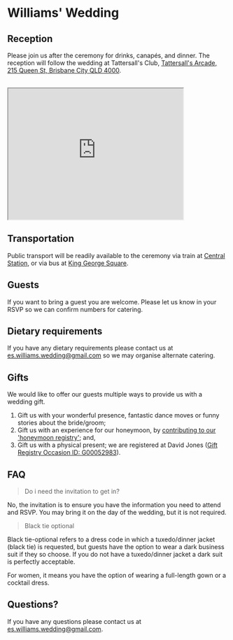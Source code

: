 # Williams' Wedding

## Reception

Please join us after the ceremony for drinks, canapés, and dinner. The reception will follow the wedding at Tattersall's Club, [Tattersall's Arcade, 215 Queen St, Brisbane City QLD 4000](https://goo.gl/maps/CVshB77NHZzUdDf59).

<br>
<iframe src="https://www.google.com/maps/d/u/4/embed?mid=1AW_JgHAA34CWzrnBjlcx51cm2AQ1iPhi" width="400" height="300"></iframe>

## Transportation

Public transport will be readily available to the ceremony via train at [Central Station](https://goo.gl/maps/BmosY1AdEBCGhn7c9), or via bus at [King George Square](https://goo.gl/maps/vSLj3dWXAESDQuoWA).

## Guests

If you want to bring a guest you are welcome. Please let us know in your RSVP so we can confirm numbers for catering.

## Dietary requirements

If you have any dietary requirements please contact us at [es.williams.wedding@gmail.com](es.williams.wedding@gmail.com) so we may organise alternate catering.

## Gifts

We would like to offer our guests multiple ways to provide us with a wedding gift.

1. Gift us with your wonderful presence, fantastic dance moves or funny stories about the bride/groom;
2. Gift us with an experience for our honeymoon, by [contributing to our 'honeymoon registry'](https://www.honeymoonwishes.com/Honeymoon-Registry-399942-New-Zealand-Samuel-Williams-Emily-Rankin.html); and,
3. Gift us with a physical present; we are registered at David Jones ([Gift Registry Occasion ID: G00052983](https://www.davidjones.com/default.aspx?Z=giftregistry&action=view&id=5067C9C9-6D3C-4EE9-90BE-33408A85DA52&order=0)).

## FAQ

> Do i need the invitation to get in?

No, the invitation is to ensure you have the information you need to attend and RSVP. You may bring it on the day of the wedding, but it is not required.

> Black tie optional

Black tie-optional refers to a dress code in which a tuxedo/dinner jacket (black tie) is requested, but guests have the option to wear a dark business suit if they so choose. If you do not have a tuxedo/dinner jacket a dark suit is perfectly acceptable.

For women, it means you have the option of wearing a full-length gown or a cocktail dress.

## Questions?

If you have any questions please contact us at [es.williams.wedding@gmail.com](es.williams.wedding@gmail.com).


